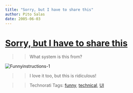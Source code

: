 ```yaml
---
title: "Sorry, but I have to share this"
author: Pito Salas
date: 2005-06-03
---
```

# [Sorry, but I have to share this](None)



>>

>> What system is this from?

>>

>>
![Funnyinstructions-1](https://i0.wp.com/s3.media.squarespace.com/production/1075723/12829350/weblogs/funnyinstructions.jpg?resize=314%2C104)

>>

>> I love it too, but this is ridiculous!

>>

>> Technorati Tags: [funny](<http://technorati.com/tag/funny>),
[technical](<http://technorati.com/tag/technical>),
[UI](<http://technorati.com/tag/UI>)


